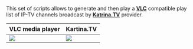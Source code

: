 This set of scripts allows to generate and then play a **[VLC](http://www.videolan.org/vlc/)** compatible play list of IP-TV channels broadcast by **[Katrina.TV](http://kartina.tv/)** provider.

| **VLC media player** | **Kartina.TV** |
|:---------------------|:---------------|
|[![](http://images.videolan.org/images/screenshots/vlc-win32.png)](http://www.videolan.org/vlc/)|[![](http://www.kartina.tv/templates/redline/img/logo.jpg)](http://kartina.tv/)|